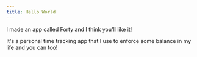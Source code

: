 ```yaml
---
title: Hello World
---
```


I made an app called Forty and I think you'll like it!

<!-- READ-MORE -->

It's a personal time tracking app that I use to enforce some balance in my life
and you can too!
